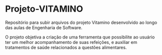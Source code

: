 # Projeto-VITAMINO
Repositório para subir arquivos do projeto Vitamino desenvolvido ao longo das aulas de Engenharia de Software.

O projeto objetiva a criação de uma ferramenta que possibilite ao usuário ter um melhor acompanhamento de suas
refeições, e auxiliar em tratamentos de saúde relacionados a questões alimentares. 
